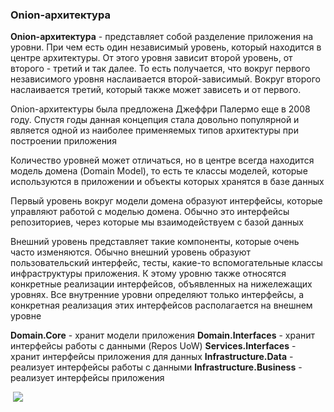 ### Onion-архитектура

**Onion-архитектура** - представляет собой разделение приложения на уровни. При чем есть один независимый уровень, который находится в центре архитектуры. От этого уровня зависит второй уровень, от второго - третий и так далее. То есть получается, что вокруг первого независимого уровня наслаивается второй-зависимый. Вокруг второго наслаивается третий, который также может зависеть и от первого.

Onion-архитектуры была предложена Джеффри Палермо еще в 2008 году. Спустя годы данная концепция стала довольно популярной и является одной из наиболее применяемых типов архитектуры при построении приложения

Количество уровней может отличаться, но в центре всегда находится модель домена (Domain Model), то есть те классы моделей, которые используются в приложении и объекты которых хранятся в базе данных

Первый уровень вокруг модели домена образуют интерфейсы, которые управляют работой с моделью домена. Обычно это интерфейсы репозиториев, через которые мы взаимодействуем с базой данных

Внешний уровень представляет такие компоненты, которые очень часто изменяются. Обычно внешний уровень образуют пользовательский интерфейс, тесты, какие-то вспомогательные классы инфраструктуры приложения. К этому уровню также относятся конкретные реализации интерфейсов, объявленных на нижележащих уровнях. Все внутренние уровни определяют только интерфейсы, а конкретная реализация этих интерфейсов располагается на внешнем уровне

**Domain.Core** - хранит модели приложения 
**Domain.Interfaces** - хранит интерфейсы работы с данными (Repos UoW) 
**Services.Interfaces** - хранит интерфейсы приложения для данных 
**Infrastructure.Data** - реализует интерфейсы работы с данными
**Infrastructure.Business** - реализует интерфейсы приложения

 [![](https://yougile.com/user-data/ae8cba8f-3c10-4c13-b7f6-64086a14ec0d/image-preview.png)](https://yougile.com/user-data/ae8cba8f-3c10-4c13-b7f6-64086a14ec0d/image.png)